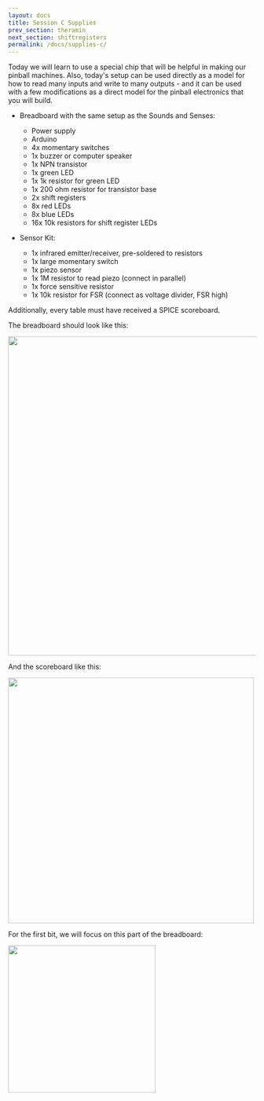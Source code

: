 ```yaml
---
layout: docs
title: Session C Supplies
prev_section: theramin
next_section: shiftregisters
permalink: /docs/supplies-c/
---
```


Today we will learn to use a special chip that will be helpful in making our pinball machines. Also, today's setup can be used directly as a model for how to read many inputs and write to many outputs - and it can be used with a few modifications as a direct model for the pinball electronics that you will build.

- Breadboard with the same setup as the Sounds and Senses:
    - Power supply
    - Arduino
    - 4x momentary switches
    - 1x buzzer or  computer speaker
    - 1x NPN transistor
    - 1x green LED
    - 1x 1k resistor for green LED
    - 1x 200 ohm resistor for transistor base
    - 2x shift registers
    - 8x red LEDs
    - 8x blue LEDs
    - 16x 10k resistors for shift register LEDs

- Sensor Kit:
    - 1x infrared emitter/receiver, pre-soldered to resistors
    - 1x large momentary switch
    - 1x piezo sensor
    - 1x 1M resistor to read piezo (connect in parallel)
    - 1x force sensitive resistor
    - 1x 10k resistor for FSR (connect as voltage divider, FSR high)

Additionally, every table must have received a SPICE scoreboard.

The breadboard should look like this:

<img src="{{ site.baseurl }}/img/b-breadboard.jpg" style="width: 650px"/>

And the scoreboard like this:

<img src="{{ site.baseurl }}/img/scoreboard-front.jpg" style="width: 500px"/>

For the first bit, we will focus on this part of the breadboard:

<img src="{{ site.baseurl }}/img/c-shiftreg-led-area-2.png" style="width: 300px"/>



